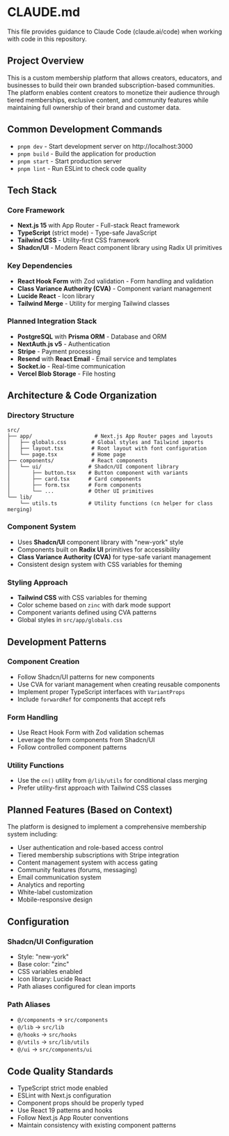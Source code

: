 # CLAUDE.md

This file provides guidance to Claude Code (claude.ai/code) when working with code in this repository.

## Project Overview

This is a custom membership platform that allows creators, educators, and businesses to build their own branded subscription-based communities. The platform enables content creators to monetize their audience through tiered memberships, exclusive content, and community features while maintaining full ownership of their brand and customer data.

## Common Development Commands

- `pnpm dev` - Start development server on http://localhost:3000
- `pnpm build` - Build the application for production
- `pnpm start` - Start production server
- `pnpm lint` - Run ESLint to check code quality

## Tech Stack

### Core Framework

- **Next.js 15** with App Router - Full-stack React framework
- **TypeScript** (strict mode) - Type-safe JavaScript
- **Tailwind CSS** - Utility-first CSS framework
- **Shadcn/UI** - Modern React component library using Radix UI primitives

### Key Dependencies

- **React Hook Form** with Zod validation - Form handling and validation
- **Class Variance Authority (CVA)** - Component variant management
- **Lucide React** - Icon library
- **Tailwind Merge** - Utility for merging Tailwind classes

### Planned Integration Stack

- **PostgreSQL** with **Prisma ORM** - Database and ORM
- **NextAuth.js v5** - Authentication
- **Stripe** - Payment processing
- **Resend** with **React Email** - Email service and templates
- **Socket.io** - Real-time communication
- **Vercel Blob Storage** - File hosting

## Architecture & Code Organization

### Directory Structure

```
src/
├── app/                    # Next.js App Router pages and layouts
│   ├── globals.css        # Global styles and Tailwind imports
│   ├── layout.tsx         # Root layout with font configuration
│   └── page.tsx           # Home page
├── components/            # React components
│   └── ui/               # Shadcn/UI component library
│       ├── button.tsx    # Button component with variants
│       ├── card.tsx      # Card components
│       ├── form.tsx      # Form components
│       └── ...           # Other UI primitives
└── lib/
    └── utils.ts          # Utility functions (cn helper for class merging)
```

### Component System

- Uses **Shadcn/UI** component library with "new-york" style
- Components built on **Radix UI** primitives for accessibility
- **Class Variance Authority (CVA)** for type-safe variant management
- Consistent design system with CSS variables for theming

### Styling Approach

- **Tailwind CSS** with CSS variables for theming
- Color scheme based on `zinc` with dark mode support
- Component variants defined using CVA patterns
- Global styles in `src/app/globals.css`

## Development Patterns

### Component Creation

- Follow Shadcn/UI patterns for new components
- Use CVA for variant management when creating reusable components
- Implement proper TypeScript interfaces with `VariantProps`
- Include `forwardRef` for components that accept refs

### Form Handling

- Use React Hook Form with Zod validation schemas
- Leverage the form components from Shadcn/UI
- Follow controlled component patterns

### Utility Functions

- Use the `cn()` utility from `@/lib/utils` for conditional class merging
- Prefer utility-first approach with Tailwind CSS classes

## Planned Features (Based on Context)

The platform is designed to implement a comprehensive membership system including:

- User authentication and role-based access control
- Tiered membership subscriptions with Stripe integration
- Content management system with access gating
- Community features (forums, messaging)
- Email communication system
- Analytics and reporting
- White-label customization
- Mobile-responsive design

## Configuration

### Shadcn/UI Configuration

- Style: "new-york"
- Base color: "zinc"
- CSS variables enabled
- Icon library: Lucide React
- Path aliases configured for clean imports

### Path Aliases

- `@/components` → `src/components`
- `@/lib` → `src/lib`
- `@/hooks` → `src/hooks`
- `@/utils` → `src/lib/utils`
- `@/ui` → `src/components/ui`

## Code Quality Standards

- TypeScript strict mode enabled
- ESLint with Next.js configuration
- Component props should be properly typed
- Use React 19 patterns and hooks
- Follow Next.js App Router conventions
- Maintain consistency with existing component patterns
